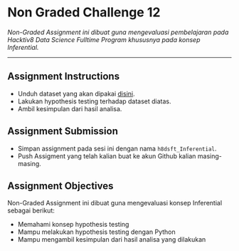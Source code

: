 # Non Graded Challenge 12

_Non-Graded Assignment ini dibuat guna mengevaluasi pembelajaran pada Hacktiv8 Data Science Fulltime Program khususnya pada konsep Inferential._

---

## Assignment Instructions

- Unduh dataset yang akan dipakai [disini](https://www.kaggle.com/hendratno/covid19-indonesia).
- Lakukan hypothesis testing terhadap dataset diatas.
- Ambil kesimpulan dari hasil analisa.

## Assignment Submission

- Simpan assignment pada sesi ini dengan nama `h8dsft_Inferential`.
- Push Assigment yang telah kalian buat ke akun Github kalian masing-masing.

## Assignment Objectives

Non-Graded Assignment ini dibuat guna mengevaluasi konsep Inferential sebagai berikut:

- Memahami konsep hypothesis testing
- Mampu melakukan hypothesis testing dengan Python
- Mampu mengambil kesimpulan dari hasil analisa yang dilakukan
